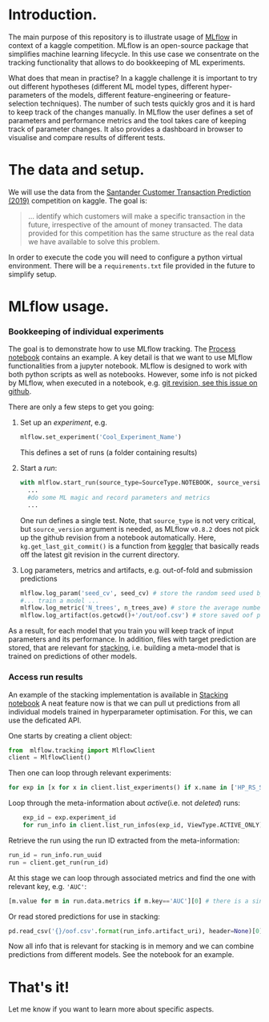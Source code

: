 # Introduction.

The main purpose of this repository is to illustrate usage of [MLflow](https://mlflow.org/)
in context of a kaggle competition.
MLflow is an open-source package that simplifies machine learning lifecycle.
In this use case we consentrate on the tracking functionality
that allows to do bookkeeping of ML experiments.

What does that mean in practise?
In a kaggle challenge it is important to try out different hypotheses
(different ML model types, different hyper-parameters of the models,
different feature-engineering or feature-selection techniques).
The number of such tests quickly gros and it is hard to keep track of the changes manually.
In MLflow the user defines a set of parameters and performance metrics
and the tool takes care of keeping track of parameter changes.
It also provides a dashboard in browser to visualise and compare results of different tests.

# The data and setup.

We will use the data from the 
[Santander Customer Transaction Prediction (2019)](https://www.kaggle.com/c/santander-customer-transaction-prediction)
competition on kaggle.
The goal is:

> ... identify which customers will make a specific transaction in the future, irrespective of the amount of money transacted. The data provided for this competition has the same structure as the real data we have available to solve this problem.

In order to execute the code you will need to configure a python virtual environment.
There will be a `requirements.txt` file provided in the future to simplify setup.

# MLflow usage.

### Bookkeeping of individual experiments

The goal is to demonstrate how to use MLflow tracking. 
The [Process notebook](ttps://github.com/mlisovyi/KaggleSantander2019/Process.ipynb) contains an example.
A key detail is that we want to use MLflow functionalities from a jupyter notebook.
MLflow is designed to work with both python scripts as well as notebooks.
However, some info is not picked by MLflow, when executed in a notebook,
e.g. [git revision, see this issue on github](https://github.com/mlflow/mlflow/issues/973).

There are only a few steps to get you going:

1. Set up an _experiment_, e.g. 
    ```python
    mlflow.set_experiment('Cool_Experiment_Name')
    ```
    This defines a set of runs (a folder containing results)
  
2. Start a _run_:
    ```python
    with mlflow.start_run(source_type=SourceType.NOTEBOOK, source_version=kg.get_last_git_commit())
      ...
      #do some ML magic and record parameters and metrics
      ...
     ```
    One run defines a single test.
    Note, that `source_type` is not very critical, but `source_version` argument is needed,
    as MLflow `v0.8.2` does not pick up the github revision from a notebook automatically.
    Here, `kg.get_last_git_commit()` is a function from [keggler](https://github.com/mlisovyi/Keggler)
    that basically reads off the latest git revision in the current directory.
    
3. Log parameters, metrics and artifacts, e.g. out-of-fold and submission predictions
    ```python
    mlflow.log_param('seed_cv', seed_cv) # store the random seed used by the model
    #... train a model ...
    mlflow.log_metric('N_trees', n_trees_ave) # store the average number of trees
    mlflow.log_artifact(os.getcwd()+'/out/oof.csv') # store saved oof predictions on the training data
    ```

As a result, for each model that you train you will keep track of input parameters and its performance.
In addition, files with target prediction are stored, that are relevant for [stacking](http://blog.kaggle.com/2017/06/15/stacking-made-easy-an-introduction-to-stacknet-by-competitions-grandmaster-marios-michailidis-kazanova/),
i.e. building a meta-model that is trained on predictions of other models.

### Access run results

An example of the stacking implementation is available in [Stacking notebook](ttps://github.com/mlisovyi/KaggleSantander2019/Stacking.ipynb)
A neat feature now is that we can pull ut predictions from all individual models trained in hyperparameter optimisation.
For this, we can use the deficated API.

One starts by creating a client object:
```python
from  mlflow.tracking import MlflowClient
client = MlflowClient()
```
Then one can loop through relevant experiments:
```python
for exp in [x for x in client.list_experiments() if x.name in ['HP_RS_Stratified', 'HP_RS_Stratified_RandomForest']]:
```
Loop through the meta-information about _active_(i.e. not _deleted_) runs:
```python
    exp_id = exp.experiment_id
    for run_info in client.list_run_infos(exp_id, ViewType.ACTIVE_ONLY):
```
Retrieve the run using the run ID extracted from the meta-information:
```python
run_id = run_info.run_uuid
run = client.get_run(run_id)
```
At this stage we can loop through associated metrics and find the one with relevant key, e.g. `'AUC'`:
```python
[m.value for m in run.data.metrics if m.key=='AUC'][0] # there is a single metric value stored, so we access the -th element of returned list
```
Or read stored predictions for use in stacking:
```python
pd.read_csv('{}/oof.csv'.format(run_info.artifact_uri), header=None)[0].astype(np.float32)
```

Now all info that is relevant for stacking is in memory and we can combine predictions from different models. 
See the notebook for an example.

# That's it!

Let me know if you want to learn more about specific aspects.
